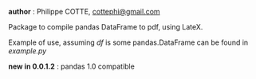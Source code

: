 **author** : Philippe COTTE, cottephi@gmail.com

Package to compile pandas DataFrame to pdf, using LateX.

Example of use, assuming *df* is some pandas.DataFrame can be found in *example.py*

**new in 0.0.1.2** : pandas 1.0 compatible
